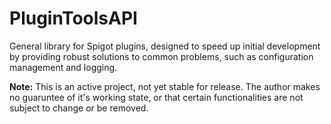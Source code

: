 # PluginToolsAPI

General library for Spigot plugins, designed to speed up initial development by providing robust solutions to common problems, such as configuration management and logging.

**Note:** This is an active project, not yet stable for release. The author makes no guaruntee of it's working state, or that certain functionalities are not subject to change or be removed.
